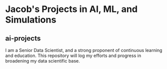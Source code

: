 # Jacob's Projects in AI, ML, and Simulations
## ai-projects

I am a Senior Data Scientist, and a strong proponent of continuous learning and education. This repository will log my efforts and progress in broadening my data scientific base.
